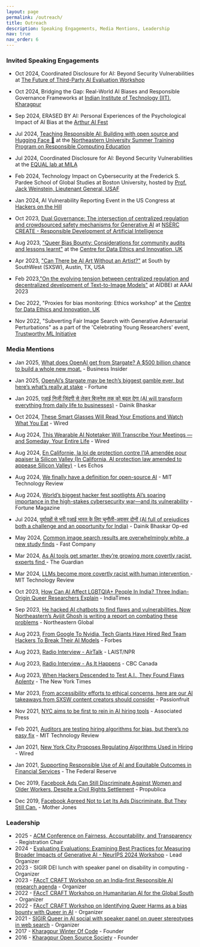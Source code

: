 ```yaml
---
layout: page
permalink: /outreach/
title: Outreach
description: Speaking Engagements, Media Mentions, Leadership
nav: true
nav_order: 6
---
```


### Invited Speaking Engagements

- Oct 2024, Coordinated Disclosure for AI: Beyond Security Vulnerabilities at [The Future of Third-Party AI Evaluation Workshop](https://sites.google.com/view/thirdparty-ai-evalulation/home)

- Oct 2024, Bridging the Gap: Real-World AI Biases and Responsible Governance Frameworks at [Indian Institute of Technology (IIT), Kharagpur](https://cse.iitkgp.ac.in/)

- Sep 2024, ERASED BY AI: Personal Experiences of the Psychological Impact of AI Bias at the [Arthur AI Fest](https://www.arthur.ai/ai-fest)

- Jul 2024, [Teaching Responsible AI: Building with open source and Hugging Face 🤗](https://drive.google.com/file/d/10OeLjBLbF3oI6Yy9QaNji-W_lie7IRGp/view) at the [Northeastern University Summer Training Program on Responsible Computing Education](https://cssh.northeastern.edu/ethics/summer-training-program-on-responsible-computing-education/)

- Jul 2024, Coordinated Disclosure for AI: Beyond Security Vulnerabilities at the [EQUAL lab at MILA](https://mila.quebec/en/responsible-ai)

- Feb 2024, Technology Impact on Cybersecurity at the Frederick S. Pardee School of Global Studies at Boston University, hosted by [Prof. Jack Weinstein, Lieutenant General, USAF](https://www.bu.edu/pardeeschool/profile/jack-weinstein/)

- Jan 2024, AI Vulnerability Reporting Event in the US Congress at [Hackers on the Hill](https://hackersonthehill.org/)

- Oct 2023, [Dual Governance:
The intersection of centralized regulation and crowdsourced safety mechanisms for Generative AI](https://docs.google.com/presentation/d/1NtJA2jShkDZ_GIWHcm0mTiSSkKWawdCYj8oQ1zvjSyg/edit?usp=sharing) at [NSERC CREATE - Responsible Development of Artificial Intelligence](https://www.torontomu.ca/responsible-ai/)

- Aug 2023, ["Queer Bias Bounty: Considerations for community audits and
lessons learnt"](https://docs.google.com/presentation/d/1NzmBZMqnJ42iRMUehJWNxhO2B6YdWrYFKEwMaE3cm14/present?slide=id.g275f906db51_0_268) at the [Centre for Data Ethics and Innovation, UK](https://www.gov.uk/government/organisations/centre-for-data-ethics-and-innovation)

- Apr 2023,  ["Can There be AI Art Without an Artist?"](https://schedule.sxsw.com/2023/events/PP122773) at South by SouthWest (SXSW), Austin, TX, USA

- Feb 2023,["On the evolving tension between centralized regulation and decentralized development of Text-to-Image Models"](https://kdd.cs.ksu.edu/Workshops/AAAI-2023/#Panel) at AIDBEI at AAAI 2023

- Dec 2022, "Proxies for bias monitoring: Ethics workshop" at the [Centre for Data Ethics and Innovation, UK](https://www.gov.uk/government/organisations/centre-for-data-ethics-and-innovation)

- Nov 2022, "Subverting Fair Image Search with Generative Adversarial Perturbations" as a part of the 'Celebrating Young Researchers' event, [Trustworthy ML Initiative](https://www.trustworthyml.org/)

### Media Mentions

- Jan 2025, [What does OpenAI get from Stargate? A $500 billion chance to build a whole new moat.](https://www.businessinsider.com/openai-stargate-project-moat-deepseek-2025-1) - Business Insider

- Jan 2025, [OpenAI’s Stargate may be tech’s biggest gamble ever, but here’s what’s really at stake](https://fortune.com/2025/01/22/openai-stargate-ai-sam-altman-donald-trump/) - Fortune

- Jan 2025, [एआई निजी जिंदगी से लेकर बिजनेस तक को बदल देगा (AI will transform everything from daily life to businesses)](https://evijit.io/assets/img/Epaper_194_2025-01-03_9.jpeg) - Dainik Bhaskar

- Oct 2024, [These Smart Glasses Will Read Your Emotions and Watch What You Eat](https://www.wired.com/story/emteq-smart-glasses-read-emotions-watch-what-you-eat/) - Wired

- Aug 2024, [This Wearable AI Notetaker Will Transcribe Your Meetings — and Someday, Your Entire Life](https://www.wired.com/story/plaud-note-pin-ai-wearable/) - Wired

- Aug 2024, [En Californie, la loi de protection contre l'IA amendée pour apaiser la Silicon Valley (In California, AI protection law amended to appease Silicon Valley)](https://www.lesechos.fr/tech-medias/intelligence-artificielle/en-californie-la-loi-de-protection-contre-lia-amendee-pour-apaiser-la-silicon-valley-2114566) - Les Echos

- Aug 2024, [We finally have a definition for open-source AI](https://www.technologyreview.com/2024/08/22/1097224/we-finally-have-a-definition-for-open-source-ai/) - MIT Technology Review

- Aug 2024, [World’s biggest hacker fest spotlights AI’s soaring importance in the high-stakes cybersecurity war—and its vulnerability](https://fortune.com/2024/08/12/defcon-gen-ai-bug-bounty-cybersecurity-vulnerabilities/?987123) - Fortune Magazine

- Jul 2024, [पूर्वाग्रहों से भरी एआई भारत के लिए चुनौती-अवसर दोनों (AI full of prejudices both a challenge and an opportunity for India)](https://evijit.io/assets/img/Epaper_194_2024-07-17_13.jpeg) - Dainik Bhaskar Op-ed

- May 2024, [Common image search results are overwhelmingly white, a new study finds](https://www.fastcompany.com/91131154/image-search-results-bias-research) - Fast Company

- Mar 2024, [As AI tools get smarter, they’re growing more covertly racist, experts find
](https://www.theguardian.com/technology/2024/mar/16/ai-racism-chatgpt-gemini-bias) - The Guardian

- Mar 2024, [LLMs become more covertly racist with human intervention
](https://www.technologyreview.com/2024/03/11/1089683/llms-become-more-covertly-racist-with-human-intervention/) - MIT Technology Review

- Oct 2023, [How Can AI Affect LGBTQIA+ People In India? Three Indian-Origin Queer Researchers Explain](https://www.indiatimes.com/trending/spectrum/how-can-ai-affect-queer-people-in-india-617408.html) - IndiaTimes

- Sep 2023, [He hacked AI chatbots to find flaws and vulnerabilities. Now Northeastern’s Avijit Ghosh is writing a report on combating these problems](https://news.northeastern.edu/2023/09/06/ethical-ai-development/) - Northeastern Global

- Aug 2023, [From Google To Nvidia, Tech Giants Have Hired Red Team Hackers To Break Their AI Models](https://www.forbes.com/sites/rashishrivastava/2023/09/01/ai-red-teams-google-nvidia-microsoft-meta/) - Forbes

- Aug 2023, [Radio Interview - AirTalk](https://www.kpcc.org/podcast/airtalk/hurricane-hilary-is-barreling-towards-socal-what-can-we-expect) -  LAIST/NPR  

- Aug 2023, [Radio Interview - As It Happens](https://www.cbc.ca/radio/asithappens/the-aih-transcript-for-august-16-2023-1.6939160) - CBC Canada  

- Aug 2023, [When Hackers Descended to Test A.I., They Found Flaws Aplenty](https://www.nytimes.com/2023/08/16/technology/ai-defcon-hackers.html?unlocked_article_code=QqiwO9KZ2dVgz77qvZdn_d0wtUydJlP-OxRmVpvYSxD6eVdiBnfwRKqn1kO498M75VY8xZfH-ryaJPdxX_fK70oQSiJN8_scGieCDMEqiEbg8IC2MFaCMFR8FOY3m1D2X8mRWLKhsEOOgzEoV7trJnskK6IXwrE1ijhwGrzhGlOaMrRT4VP2SXcKMY0WthVTKhXLuYkuTOom8KYrWJgxS8ORjfNqxcnBsA8Br7mCacRlGSG2ryt1rnpiQl_i9fnN5Pso-i1XUnmAHSlWhiGW_QxSMr0cTx0UOn1jiYN4sXJRzbHK86kgKN5CGfdScuOPVh1vD5hUwSeuCBvhlPaxfJLhx1E1V6FG3q4Jp3e_mqkHisCW8wfKqWWN0co-Gy0Q4dKsZHsZeg) - The New York Times  

- Mar 2023, [From accessibility efforts to ethical concerns, here are our AI takeaways from SXSW content creators should consider](https://passionfru.it/ai-sxsw-2023-3434/) - Passionfruit  

- Nov 2021, [NYC aims to be first to rein in AI hiring tools](https://apnews.com/article/technology-business-race-and-ethnicity-racial-injustice-artificial-intelligence-2fe8d3ef7008d299d9d810f0c0f7905d) - Associated Press

- Feb 2021, [Auditors are testing hiring algorithms for bias, but there’s no easy fix](https://www.technologyreview.com/2021/02/11/1017955/auditors-testing-ai-hiring-algorithms-bias-big-questions-remain/) - MIT Technology Review

- Jan 2021, [New York City Proposes Regulating Algorithms Used in Hiring](https://www.wired.com/story/new-york-city-proposes-regulating-algorithms-hiring/) - Wired

-  Jan 2021, [Supporting Responsible Use of AI and Equitable Outcomes in Financial Services](https://www.federalreserve.gov/newsevents/speech/brainard20210112a.htm) -  The Federal Reserve

- Dec 2019, [Facebook Ads Can Still Discriminate Against Women and Older Workers, Despite a Civil Rights Settlement](https://www.propublica.org/article/facebook-ads-can-still-discriminate-against-women-and-older-workers-despite-a-civil-rights-settlement) - Propublica  

- Dec 2019, [Facebook Agreed Not to Let Its Ads Discriminate. But They Still Can.](https://www.motherjones.com/politics/2019/12/facebook-agreed-not-to-let-its-ads-discriminate-but-they-still-can/) - Mother Jones



### Leadership

- 2025 - [ACM Conference on Fairness, Accountability, and Transparency](https://facctconference.org/2025/committees) - Registration Chair
- 2024 - [Evaluating Evaluations: Examining Best Practices for Measuring Broader Impacts of Generative AI - NeurIPS 2024 Workshop](https://evaleval.github.io/) - Lead Organizer
- 2023 - SIGIR DEI lunch with speaker panel on disability in computing - Organizer
- 2023 - [FAccT CRAFT Workshop on an India-first Responsible AI research agenda](https://sites.google.com/view/raiindiacraftfacct2023/home) - Organizer
- 2022 - [FAccT CRAFT Workshop on Humanitarian AI for the Global South](https://www.aqai.xyz/acm-facct-craft-workshop-2023/) - Organizer
- 2022 - [FAccT CRAFT Workshop on Identifying Queer Harms as a bias bounty with Queer in AI](https://www.queerinai.com/) - Organizer
- 2021 - [SIGIR Queer in AI social with speaker panel on queer stereotypes in web search](https://www.queerinai.com/) - Organizer
- 2017 - [Kharagpur Winter Of Code](https://kwoc.kossiitkgp.org/) - Founder
- 2016 - [Kharagpur Open Source Society](https://kossiitkgp.org/) - Founder
